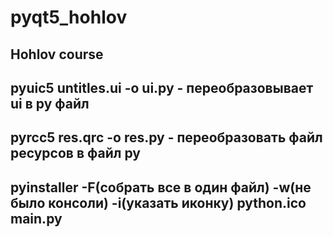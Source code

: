 # pyqt5_hohlov

## Hohlov сourse 

## pyuic5 untitles.ui -o ui.py - переобразовывает ui в py файл

## pyrcc5 res.qrc -o res.py - переобразовать файл ресурсов в файл py

## pyinstaller -F(собрать все в один файл) -w(не было консоли) -i(указать иконку) python.ico main.py